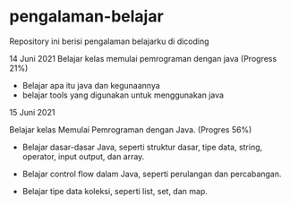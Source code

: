 # pengalaman-belajar
Repository ini berisi pengalaman belajarku di dicoding

14 Juni 2021
Belajar kelas memulai pemrograman dengan java (Progress 21%)
  * Belajar apa itu java dan kegunaannya
  * belajar tools yang digunakan untuk menggunakan java


15 Juni 2021

Belajar kelas Memulai Pemrograman dengan Java. (Progres 56%)

  * Belajar dasar-dasar Java, seperti struktur dasar, tipe data, string, operator, input output, dan array.

  * Belajar control flow dalam Java, seperti perulangan dan percabangan.

  * Belajar tipe data koleksi, seperti list, set, dan map.
